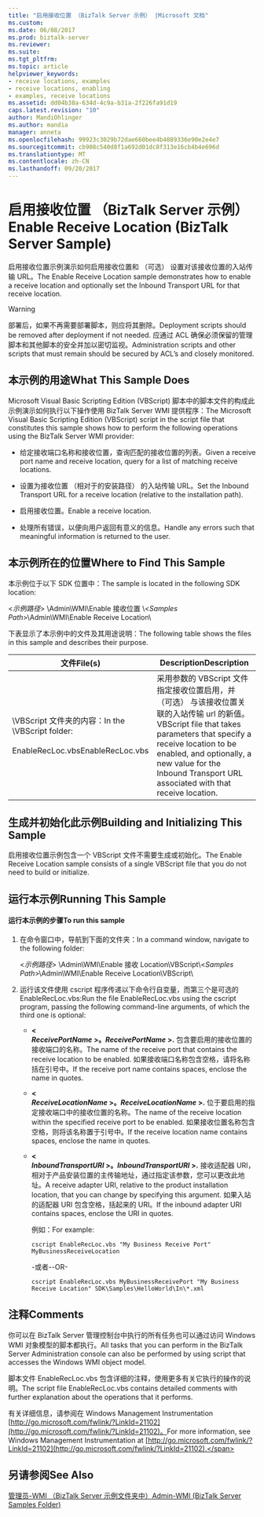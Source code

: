 ```yaml
---
title: "启用接收位置 （BizTalk Server 示例） |Microsoft 文档"
ms.custom: 
ms.date: 06/08/2017
ms.prod: biztalk-server
ms.reviewer: 
ms.suite: 
ms.tgt_pltfrm: 
ms.topic: article
helpviewer_keywords:
- receive locations, examples
- receive locations, enabling
- examples, receive locations
ms.assetid: dd04b38a-634d-4c9a-b31a-2f226fa91d19
caps.latest.revision: "10"
author: MandiOhlinger
ms.author: mandia
manager: anneta
ms.openlocfilehash: 99923c3029b72dae660bee4b4089336e90e2e4e7
ms.sourcegitcommit: cb908c540d8f1a692d01dc8f313e16cb4b4e696d
ms.translationtype: MT
ms.contentlocale: zh-CN
ms.lasthandoff: 09/20/2017
---
```

# <a name="enable-receive-location-biztalk-server-sample"></a><span data-ttu-id="879fa-102">启用接收位置 （BizTalk Server 示例）</span><span class="sxs-lookup"><span data-stu-id="879fa-102">Enable Receive Location (BizTalk Server Sample)</span></span>
<span data-ttu-id="879fa-103">启用接收位置示例演示如何启用接收位置和 （可选） 设置对该接收位置的入站传输 URL。</span><span class="sxs-lookup"><span data-stu-id="879fa-103">The Enable Receive Location sample demonstrates how to enable a receive location and optionally set the Inbound Transport URL for that receive location.</span></span>  
  
> [!WARNING]
>  <span data-ttu-id="879fa-104">部署后，如果不再需要部署脚本，则应将其删除。</span><span class="sxs-lookup"><span data-stu-id="879fa-104">Deployment scripts should be removed after deployment if not needed.</span></span> <span data-ttu-id="879fa-105">应通过 ACL 确保必须保留的管理脚本和其他脚本的安全并加以密切监视。</span><span class="sxs-lookup"><span data-stu-id="879fa-105">Administration scripts and other scripts that must remain should be secured by ACL’s and closely monitored.</span></span>  
  
## <a name="what-this-sample-does"></a><span data-ttu-id="879fa-106">本示例的用途</span><span class="sxs-lookup"><span data-stu-id="879fa-106">What This Sample Does</span></span>  
 <span data-ttu-id="879fa-107">Microsoft Visual Basic Scripting Edition (VBScript) 脚本中的脚本文件的构成此示例演示如何执行以下操作使用 BizTalk Server WMI 提供程序：</span><span class="sxs-lookup"><span data-stu-id="879fa-107">The Microsoft Visual Basic Scripting Edition (VBScript) script in the script file that constitutes this sample shows how to perform the following operations using the BizTalk Server WMI provider:</span></span>  
  
-   <span data-ttu-id="879fa-108">给定接收端口名称和接收位置，查询匹配的接收位置的列表。</span><span class="sxs-lookup"><span data-stu-id="879fa-108">Given a receive port name and receive location, query for a list of matching receive locations.</span></span>  
  
-   <span data-ttu-id="879fa-109">设置为接收位置 （相对于的安装路径） 的入站传输 URL。</span><span class="sxs-lookup"><span data-stu-id="879fa-109">Set the Inbound Transport URL for a receive location (relative to the installation path).</span></span>  
  
-   <span data-ttu-id="879fa-110">启用接收位置。</span><span class="sxs-lookup"><span data-stu-id="879fa-110">Enable a receive location.</span></span>  
  
-   <span data-ttu-id="879fa-111">处理所有错误，以便向用户返回有意义的信息。</span><span class="sxs-lookup"><span data-stu-id="879fa-111">Handle any errors such that meaningful information is returned to the user.</span></span>  
  
## <a name="where-to-find-this-sample"></a><span data-ttu-id="879fa-112">本示例所在的位置</span><span class="sxs-lookup"><span data-stu-id="879fa-112">Where to Find This Sample</span></span>  
 <span data-ttu-id="879fa-113">本示例位于以下 SDK 位置中：</span><span class="sxs-lookup"><span data-stu-id="879fa-113">The sample is located in the following SDK location:</span></span>  
  
 <span data-ttu-id="879fa-114">\<*示例路径*> \Admin\WMI\Enable 接收位置 \\</span><span class="sxs-lookup"><span data-stu-id="879fa-114">\<*Samples Path*>\Admin\WMI\Enable Receive Location\\</span></span>  
  
 <span data-ttu-id="879fa-115">下表显示了本示例中的文件及其用途说明：</span><span class="sxs-lookup"><span data-stu-id="879fa-115">The following table shows the files in this sample and describes their purpose.</span></span>  
  
|<span data-ttu-id="879fa-116">文件</span><span class="sxs-lookup"><span data-stu-id="879fa-116">File(s)</span></span>|<span data-ttu-id="879fa-117">Description</span><span class="sxs-lookup"><span data-stu-id="879fa-117">Description</span></span>|  
|---------------|-----------------|  
|<span data-ttu-id="879fa-118">\VBScript 文件夹的内容：</span><span class="sxs-lookup"><span data-stu-id="879fa-118">In the \VBScript folder:</span></span><br /><br /> <span data-ttu-id="879fa-119">EnableRecLoc.vbs</span><span class="sxs-lookup"><span data-stu-id="879fa-119">EnableRecLoc.vbs</span></span>|<span data-ttu-id="879fa-120">采用参数的 VBScript 文件指定接收位置启用，并 （可选） 与该接收位置关联的入站传输 url 的新值。</span><span class="sxs-lookup"><span data-stu-id="879fa-120">VBScript file that takes parameters that specify a receive location to be enabled, and optionally, a new value for the Inbound Transport URL associated with that receive location.</span></span>|  
  
## <a name="building-and-initializing-this-sample"></a><span data-ttu-id="879fa-121">生成并初始化此示例</span><span class="sxs-lookup"><span data-stu-id="879fa-121">Building and Initializing This Sample</span></span>  
 <span data-ttu-id="879fa-122">启用接收位置示例包含一个 VBScript 文件不需要生成或初始化。</span><span class="sxs-lookup"><span data-stu-id="879fa-122">The Enable Receive Location sample consists of a single VBScript file that you do not need to build or initialize.</span></span>  
  
## <a name="running-this-sample"></a><span data-ttu-id="879fa-123">运行本示例</span><span class="sxs-lookup"><span data-stu-id="879fa-123">Running This Sample</span></span>  
  
#### <a name="to-run-this-sample"></a><span data-ttu-id="879fa-124">运行本示例的步骤</span><span class="sxs-lookup"><span data-stu-id="879fa-124">To run this sample</span></span>  
  
1.  <span data-ttu-id="879fa-125">在命令窗口中，导航到下面的文件夹：</span><span class="sxs-lookup"><span data-stu-id="879fa-125">In a command window, navigate to the following folder:</span></span>  
  
     <span data-ttu-id="879fa-126">\<*示例路径*> \Admin\WMI\Enable 接收 Location\VBScript\\</span><span class="sxs-lookup"><span data-stu-id="879fa-126">\<*Samples Path*>\Admin\WMI\Enable Receive Location\VBScript\\</span></span>  
  
2.  <span data-ttu-id="879fa-127">运行该文件使用 cscript 程序传递以下命令行自变量，而第三个是可选的 EnableRecLoc.vbs:</span><span class="sxs-lookup"><span data-stu-id="879fa-127">Run the file EnableRecLoc.vbs using the cscript program, passing the following command-line arguments, of which the third one is optional:</span></span>  
  
    -   **\<**   
         <span data-ttu-id="879fa-128">***ReceivePortName* >。**</span><span class="sxs-lookup"><span data-stu-id="879fa-128">***ReceivePortName* >.**</span></span> <span data-ttu-id="879fa-129">包含要启用的接收位置的接收端口的名称。</span><span class="sxs-lookup"><span data-stu-id="879fa-129">The name of the receive port that contains the receive location to be enabled.</span></span> <span data-ttu-id="879fa-130">如果接收端口名称包含空格，请将名称括在引号中。</span><span class="sxs-lookup"><span data-stu-id="879fa-130">If the receive port name contains spaces, enclose the name in quotes.</span></span>  
  
    -   **\<**   
         <span data-ttu-id="879fa-131">***ReceiveLocationName* >。**</span><span class="sxs-lookup"><span data-stu-id="879fa-131">***ReceiveLocationName* >.**</span></span> <span data-ttu-id="879fa-132">位于要启用的指定接收端口中的接收位置的名称。</span><span class="sxs-lookup"><span data-stu-id="879fa-132">The name of the receive location within the specified receive port to be enabled.</span></span> <span data-ttu-id="879fa-133">如果接收位置名称包含空格，则将该名称置于引号中。</span><span class="sxs-lookup"><span data-stu-id="879fa-133">If the receive location name contains spaces, enclose the name in quotes.</span></span>  
  
    -   **\<**   
         <span data-ttu-id="879fa-134">***InboundTransportURI* >。**</span><span class="sxs-lookup"><span data-stu-id="879fa-134">***InboundTransportURI* >.**</span></span> <span data-ttu-id="879fa-135">接收适配器 URI，相对于产品安装位置的主传输地址，通过指定该参数，您可以更改此地址。</span><span class="sxs-lookup"><span data-stu-id="879fa-135">A receive adapter URI, relative to the product installation location, that you can change by specifying this argument.</span></span> <span data-ttu-id="879fa-136">如果入站的适配器 URI 包含空格，括起来的 URI。</span><span class="sxs-lookup"><span data-stu-id="879fa-136">If the inbound adapter URI contains spaces, enclose the URI in quotes.</span></span>  
  
         <span data-ttu-id="879fa-137">例如：</span><span class="sxs-lookup"><span data-stu-id="879fa-137">For example:</span></span>  
  
        ```  
        cscript EnableRecLoc.vbs "My Business Receive Port" MyBusinessReceiveLocation  
        ```  
  
         <span data-ttu-id="879fa-138">-或者-</span><span class="sxs-lookup"><span data-stu-id="879fa-138">-OR-</span></span>  
  
        ```  
        cscript EnableRecLoc.vbs MyBusinessReceivePort "My Business Receive Location" SDK\Samples\HelloWorld\In\*.xml  
        ```  
  
## <a name="comments"></a><span data-ttu-id="879fa-139">注释</span><span class="sxs-lookup"><span data-stu-id="879fa-139">Comments</span></span>  
 <span data-ttu-id="879fa-140">你可以在 BizTalk Server 管理控制台中执行的所有任务也可以通过访问 Windows WMI 对象模型的脚本都执行。</span><span class="sxs-lookup"><span data-stu-id="879fa-140">All tasks that you can perform in the BizTalk Server Administration console can also be performed by using script that accesses the Windows WMI object model.</span></span>  
  
 <span data-ttu-id="879fa-141">脚本文件 EnableRecLoc.vbs 包含详细的注释，使用更多有关它执行的操作的说明。</span><span class="sxs-lookup"><span data-stu-id="879fa-141">The script file EnableRecLoc.vbs contains detailed comments with further explanation about the operations that it performs.</span></span>  
  
 <span data-ttu-id="879fa-142">有关详细信息，请参阅在 Windows Management Instrumentation [http://go.microsoft.com/fwlink/?LinkId=21102](http://go.microsoft.com/fwlink/?LinkId=21102)。</span><span class="sxs-lookup"><span data-stu-id="879fa-142">For more information, see Windows Management Instrumentation at [http://go.microsoft.com/fwlink/?LinkId=21102](http://go.microsoft.com/fwlink/?LinkId=21102).</span></span>  
  
## <a name="see-also"></a><span data-ttu-id="879fa-143">另请参阅</span><span class="sxs-lookup"><span data-stu-id="879fa-143">See Also</span></span>  
 [<span data-ttu-id="879fa-144">管理员-WMI （BizTalk Server 示例文件夹中）</span><span class="sxs-lookup"><span data-stu-id="879fa-144">Admin-WMI (BizTalk Server Samples Folder)</span></span>](../core/admin-wmi-biztalk-server-samples-folder.md)